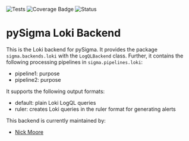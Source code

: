 ![Tests](https://github.com/kelnage/pySigma-backend-loki/actions/workflows/test.yml/badge.svg)
![Coverage Badge](https://img.shields.io/endpoint?url=https://gist.githubusercontent.com/kelnage/246287f4de22321bb497c8ae34601c29/raw/kelnage-pySigma-backend-loki.json)
![Status](https://img.shields.io/badge/Status-pre--release-orange)

# pySigma Loki Backend

This is the Loki backend for pySigma. It provides the package `sigma.backends.loki` with the `LogQLBackend` class.
Further, it contains the following processing pipelines in `sigma.pipelines.loki`:

* pipeline1: purpose
* pipeline2: purpose

It supports the following output formats:

* default: plain Loki LogQL queries
* ruler: creates Loki queries in the ruler format for generating alerts

This backend is currently maintained by:

* [Nick Moore](https://github.com/kelnage/)

